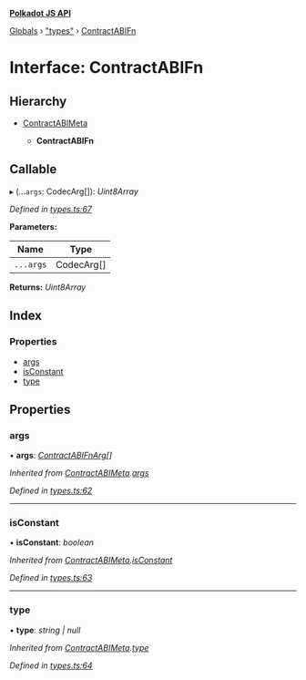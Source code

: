 **[Polkadot JS API](../README.md)**

[Globals](../globals.md) › [&quot;types&quot;](../modules/_types_.md) › [ContractABIFn](_types_.contractabifn.md)

# Interface: ContractABIFn

## Hierarchy

* [ContractABIMeta](_types_.contractabimeta.md)

  * **ContractABIFn**

## Callable

▸ (...`args`: CodecArg[]): *Uint8Array*

*Defined in [types.ts:67](https://github.com/polkadot-js/api/blob/8b80ce7/packages/api-contract/src/types.ts#L67)*

**Parameters:**

Name | Type |
------ | ------ |
`...args` | CodecArg[] |

**Returns:** *Uint8Array*

## Index

### Properties

* [args](_types_.contractabifn.md#args)
* [isConstant](_types_.contractabifn.md#isconstant)
* [type](_types_.contractabifn.md#type)

## Properties

###  args

• **args**: *[ContractABIFnArg](_types_.contractabifnarg.md)[]*

*Inherited from [ContractABIMeta](_types_.contractabimeta.md).[args](_types_.contractabimeta.md#args)*

*Defined in [types.ts:62](https://github.com/polkadot-js/api/blob/8b80ce7/packages/api-contract/src/types.ts#L62)*

___

###  isConstant

• **isConstant**: *boolean*

*Inherited from [ContractABIMeta](_types_.contractabimeta.md).[isConstant](_types_.contractabimeta.md#isconstant)*

*Defined in [types.ts:63](https://github.com/polkadot-js/api/blob/8b80ce7/packages/api-contract/src/types.ts#L63)*

___

###  type

• **type**: *string | null*

*Inherited from [ContractABIMeta](_types_.contractabimeta.md).[type](_types_.contractabimeta.md#type)*

*Defined in [types.ts:64](https://github.com/polkadot-js/api/blob/8b80ce7/packages/api-contract/src/types.ts#L64)*